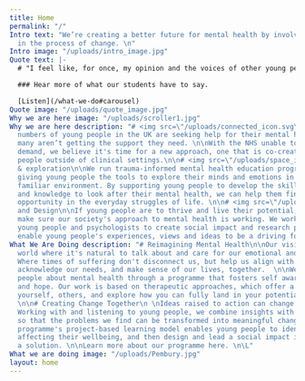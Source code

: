 ```yaml
---
title: Home
permalink: "/"
Intro text: "We’re creating a better future for mental health by involving young people
  in the process of change. \n"
Intro image: "/uploads/intro_image.jpg"
Quote text: |-
  # "I feel like, for once, my opinion and the voices of other young people have been listened to and that they actually matter."

  ### Hear more of what our students have to say.

  [Listen](/what-we-do#carousel)
Quote image: "/uploads/quote_image.jpg"
Why we are here image: "/uploads/scroller1.jpg"
Why we are here description: "# <img src=\"/uploads/connected_icon.svg\">Interconnectedness\n\nGrowing
  numbers of young people in the UK are seeking help for their mental health, but
  many aren’t getting the support they need. \n\nWith the NHS unable to meet the rising
  demand, we believe it's time for a new approach, one that is co-created with young
  people outside of clinical settings.\n\n# <img src=\"/uploads/space_icon.svg\">Space
  & exploration\n\nWe run trauma-informed mental health education programs in schools,
  giving young people the tools to explore their minds and emotions in a safe and
  familiar environment. By supporting young people to develop the skills, confidence,
  and knowledge to look after their mental health, we can help them find meaning and
  opportunity in the everyday struggles of life. \n\n# <img src=\"/uploads/change_icon.svg\">Collaboration
  and Design\n\nIf young people are to thrive and live their potential, we need to
  make sure our society's approach to mental health is working. We work alongside
  young people and psychologists to create social impact and research projects that
  enable young people's experiences, views and ideas to be a driving force for change. "
What We Are Doing description: "# Reimagining Mental Health\n\nOur vision is for a
  world where it's natural to talk about and care for our emotional and mental wellbeing.
  Where times of suffering don't disconnect us, but help us align with who we are,
  acknowledge our needs, and make sense of our lives, together.  \n\nWe educate young
  people about mental health through a programme that fosters self awareness, connection,
  and hope. Our work is based on therapeutic approaches, which offer a chance to understand
  yourself, others, and explore how you can fully land in your potential, with integrity.
  \n\n# Creating Change Together\n \nIdeas raised to action can change the world.
  Working with and listening to young people, we combine insights with social action
  so that the problems we find can be transformed into meaningful change. \n\nOur
  programme's project-based learning model enables young people to identify key issues
  affecting their wellbeing, and then design and lead a social impact initiative as
  a solution. \n\nLearn more about our programme here. \n\L"
What we are doing image: "/uploads/Pembury.jpg"
layout: home
---
```


## 